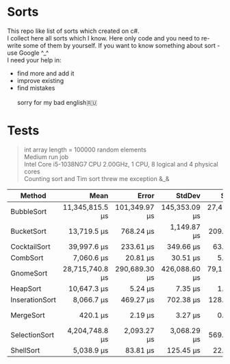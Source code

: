 # Sorts
This repo like list of sorts which created on c#. \
I collect here all sorts which I know. Here only code and you need to re-write some of them by yourself. If you want to know something about sort - use Google ^_^ \
I need your help in:
- find more and add it
- improve existing 
- find mistakes \
\
sorry for my bad english🇷🇺
# Tests
> int array length = 100000 random elements \
> Medium run job \
> Intel Core i5-1038NG7 CPU 2.00GHz, 1 CPU, 8 logical and 4 physical cores \
> Counting sort and Tim sort threw me exception &_&

|         Method |            Mean |         Error |        StdDev |       StdErr |             Min |              Q1 |          Median |              Q3 |             Max |       Op/s |     Gen 0 |    Gen 1 |    Gen 2 |   Allocated |
|--------------- |----------------:|--------------:|--------------:|-------------:|----------------:|----------------:|----------------:|----------------:|----------------:|-----------:|----------:|---------:|---------:|------------:|
|     BubbleSort | 11,345,815.5 μs | 101,349.97 μs | 145,353.09 μs | 27,469.15 μs | 11,201,479.5 μs | 11,218,249.9 μs | 11,283,170.6 μs | 11,483,296.8 μs | 11,665,291.5 μs |     0.0881 |         - |        - |        - |     9,016 B |
|     BucketSort |     13,719.5 μs |     768.24 μs |   1,149.87 μs |    209.94 μs |     12,007.8 μs |     12,286.3 μs |     14,238.2 μs |     14,537.9 μs |     15,527.8 μs |    72.8891 | 1109.3750 | 515.6250 | 242.1875 | 6,308,751 B |
|   CocktailSort |     39,997.6 μs |     233.61 μs |     349.66 μs |     63.84 μs |     39,369.1 μs |     39,745.5 μs |     39,964.8 μs |     40,285.7 μs |     40,703.6 μs |    25.0015 |         - |        - |        - |     9,898 B |
|       CombSort |      7,060.6 μs |      20.81 μs |      30.51 μs |      5.67 μs |      7,015.6 μs |      7,036.1 μs |      7,062.0 μs |      7,083.7 μs |      7,125.5 μs |   141.6308 |         - |        - |        - |       283 B |
|      GnomeSort | 28,715,740.8 μs | 290,689.30 μs | 426,088.60 μs | 79,122.67 μs | 28,085,831.8 μs | 28,481,190.0 μs | 28,666,243.4 μs | 28,913,378.7 μs | 29,989,764.2 μs |     0.0348 |         - |        - |        - |     9,008 B |
|       HeapSort |     10,647.3 μs |       5.24 μs |       7.35 μs |      1.41 μs |     10,634.2 μs |     10,642.4 μs |     10,646.5 μs |     10,653.1 μs |     10,665.6 μs |    93.9202 |         - |        - |        - |       281 B |
| InserationSort |      8,066.7 μs |     469.27 μs |     702.38 μs |    128.24 μs |      6,812.4 μs |      7,580.6 μs |      8,075.3 μs |      8,713.5 μs |      9,021.3 μs |   123.9666 |         - |        - |        - |       284 B |
|      MergeSort |        420.1 μs |       2.19 μs |       3.27 μs |      0.60 μs |        414.8 μs |        417.4 μs |        420.4 μs |        422.6 μs |        426.6 μs | 2,380.5153 |  124.5117 | 124.5117 | 124.5117 |   400,372 B |
|  SelectionSort |  4,204,748.8 μs |   2,093.27 μs |   3,068.29 μs |    569.77 μs |  4,200,585.4 μs |  4,202,533.9 μs |  4,204,612.0 μs |  4,206,507.4 μs |  4,211,991.3 μs |     0.2378 |         - |        - |        - |     8,800 B |
|      ShellSort |      5,038.9 μs |      83.81 μs |     125.45 μs |     22.90 μs |      4,836.8 μs |      4,952.1 μs |      5,007.6 μs |      5,153.0 μs |      5,251.9 μs |   198.4545 |         - |        - |        - |       282 B |

